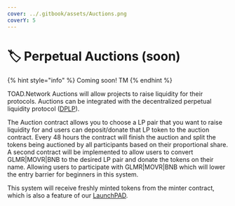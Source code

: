```yaml
---
cover: ../.gitbook/assets/Auctions.png
coverY: 5
---
```


# 🏷 Perpetual Auctions (soon)

{% hint style="info" %}
Coming soon! TM
{% endhint %}

TOAD.Network Auctions will allow projects to raise liquidity for their protocols. Auctions can be integrated with the decentralized perpetual liquidity protocol ([DPLP](../concepts/dplp.md)).

The Auction contract allows you to choose a LP pair that you want to raise liquidity for and users can deposit/donate that LP token to the auction contract. Every 48 hours the contract will finish the auction and split the tokens being auctioned by all participants based on their proportional share. A second contract will be implemented to allow users to convert GLMR|MOVR|BNB to the desired LP pair and donate the tokens on their name. Allowing users to participate with GLMR|MOVR|BNB which will lower the entry barrier for beginners in this system.

This system will receive freshly minted tokens from the minter contract, which is also a feature of our [LaunchPAD](launchpad.md).
